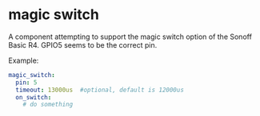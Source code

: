 # magic switch

A component attempting to support the magic switch option of the Sonoff Basic R4. GPIO5 seems to be the correct pin.

Example:
```yaml
magic_switch:
  pin: 5
  timeout: 13000us  #optional, default is 12000us
  on_switch:
    # do something
```

